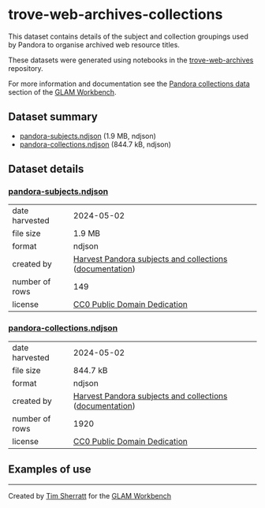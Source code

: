 # trove-web-archives-collections

This dataset contains details of the subject and collection groupings used by Pandora to organise archived web resource titles.

These datasets were generated using notebooks in the [trove-web-archives](https://github.com/GLAM-Workbench/trove-web-archives/) repository.

For more information and documentation see the [Pandora collections data](https://glam-workbench.net/trove-web-archives/pandora-collections-data) section of the [GLAM Workbench](https://glam-workbench.net).

## Dataset summary
- [pandora-subjects.ndjson](https://github.com/GLAM-Workbench/trove-web-archives-collections/raw/main/pandora-subjects.ndjson) (1.9 MB, ndjson)
- [pandora-collections.ndjson](https://github.com/GLAM-Workbench/trove-web-archives-collections/raw/main/pandora-collections.ndjson) (844.7 kB, ndjson)


## Dataset details

### [pandora-subjects.ndjson](https://github.com/GLAM-Workbench/trove-web-archives-collections/raw/main/pandora-subjects.ndjson)

|                |                                                                                                                                                                                                                                                                         |
|:---------------|:------------------------------------------------------------------------------------------------------------------------------------------------------------------------------------------------------------------------------------------------------------------------|
| date harvested | 2024-05-02                                                                                                                                                                                                                                                              |
| file size      | 1.9 MB                                                                                                                                                                                                                                                                  |
| format         | ndjson                                                                                                                                                                                                                                                                  |
| created by     | <a href='https://github.com/GLAM-Workbench/trove-web-archives/blob/master/harvest-pandora-subject-collections.ipynb'>Harvest Pandora subjects and collections</a> ([documentation](https://glam-workbench.net/trove-web-archives/harvest-pandora-subject-collections/)) |
| number of rows | 149                                                                                                                                                                                                                                                                     |
| license        | [CC0 Public Domain Dedication](https://creativecommons.org/publicdomain/zero/1.0/)                                                                                                                                                                                      |



### [pandora-collections.ndjson](https://github.com/GLAM-Workbench/trove-web-archives-collections/raw/main/pandora-collections.ndjson)

|                |                                                                                                                                                                                                                                                                         |
|:---------------|:------------------------------------------------------------------------------------------------------------------------------------------------------------------------------------------------------------------------------------------------------------------------|
| date harvested | 2024-05-02                                                                                                                                                                                                                                                              |
| file size      | 844.7 kB                                                                                                                                                                                                                                                                |
| format         | ndjson                                                                                                                                                                                                                                                                  |
| created by     | <a href='https://github.com/GLAM-Workbench/trove-web-archives/blob/master/harvest-pandora-subject-collections.ipynb'>Harvest Pandora subjects and collections</a> ([documentation](https://glam-workbench.net/trove-web-archives/harvest-pandora-subject-collections/)) |
| number of rows | 1920                                                                                                                                                                                                                                                                    |
| license        | [CC0 Public Domain Dedication](https://creativecommons.org/publicdomain/zero/1.0/)                                                                                                                                                                                      |

## Examples of use



----
Created by [Tim Sherratt](https://timsherratt.au) for the [GLAM Workbench](https://glam-workbench.net)